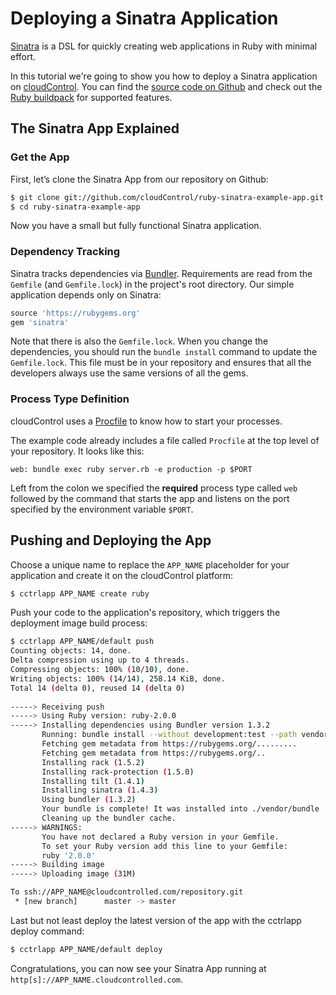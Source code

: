 # Deploying a Sinatra Application
[Sinatra][sinatra] is a DSL for quickly creating web applications in Ruby with minimal effort.

In this tutorial we're going to show you how to deploy a Sinatra application on
[cloudControl]. You can find the [source code on Github][example-app] and check out the [Ruby buildpack] for supported features.


## The Sinatra App Explained

### Get the App
First, let’s clone the Sinatra App from our repository on Github:
~~~bash
$ git clone git://github.com/cloudControl/ruby-sinatra-example-app.git
$ cd ruby-sinatra-example-app
~~~

Now you have a small but fully functional Sinatra application.

### Dependency Tracking
Sinatra tracks dependencies via [Bundler]. Requirements are read from the `Gemfile` (and `Gemfile.lock`) in the project's root directory. Our simple application depends only on Sinatra:
~~~ruby
source 'https://rubygems.org'
gem 'sinatra'
~~~

Note that there is also the `Gemfile.lock`. When you change the dependencies,
you should run the `bundle install` command to update the `Gemfile.lock`. This file must be in your repository and ensures that all the developers always
use the same versions of all the gems.

### Process Type Definition

cloudControl uses a [Procfile] to know how to start your processes.

The example code already includes a file called `Procfile` at the top level of your repository. It looks like this:
~~~
web: bundle exec ruby server.rb -e production -p $PORT
~~~

Left from the colon we specified the **required** process type called `web` followed by the command that starts the app and listens on the port specified by the environment variable `$PORT`.

## Pushing and Deploying the App
Choose a unique name to replace the `APP_NAME` placeholder for your application and create it on the cloudControl platform: 
~~~bash
$ cctrlapp APP_NAME create ruby
~~~

Push your code to the application's repository, which triggers the deployment image build process:
~~~bash
$ cctrlapp APP_NAME/default push
Counting objects: 14, done.
Delta compression using up to 4 threads.
Compressing objects: 100% (10/10), done.
Writing objects: 100% (14/14), 258.14 KiB, done.
Total 14 (delta 0), reused 14 (delta 0)
       
-----> Receiving push
-----> Using Ruby version: ruby-2.0.0
-----> Installing dependencies using Bundler version 1.3.2
       Running: bundle install --without development:test --path vendor/bundle --binstubs vendor/bundle/bin --deployment
       Fetching gem metadata from https://rubygems.org/.........
       Fetching gem metadata from https://rubygems.org/..
       Installing rack (1.5.2)
       Installing rack-protection (1.5.0)
       Installing tilt (1.4.1)
       Installing sinatra (1.4.3)
       Using bundler (1.3.2)
       Your bundle is complete! It was installed into ./vendor/bundle
       Cleaning up the bundler cache.
-----> WARNINGS:
       You have not declared a Ruby version in your Gemfile.
       To set your Ruby version add this line to your Gemfile:
       ruby '2.0.0'
-----> Building image
-----> Uploading image (31M)

To ssh://APP_NAME@cloudcontrolled.com/repository.git
 * [new branch]      master -> master
~~~

Last but not least deploy the latest version of the app with the cctrlapp deploy command:
~~~bash
$ cctrlapp APP_NAME/default deploy
~~~

Congratulations, you can now see your Sinatra App running at `http[s]://APP_NAME.cloudcontrolled.com`.


[sinatra]: http://www.sinatrarb.com/
[cloudControl]: http://www.cloudcontrol.com
[cloudControl-doc-user]: https://www.cloudcontrol.com/dev-center/Platform%20Documentation#user-accounts
[cloudControl-doc-cmdline]: https://www.cloudcontrol.com/dev-center/Platform%20Documentation#command-line-client-web-console-and-api
[ruby buildpack]: https://github.com/cloudControl/buildpack-ruby
[procfile]: https://www.cloudcontrol.com/dev-center/Platform%20Documentation#buildpacks-and-the-procfile
[git]: https://help.github.com/articles/set-up-git
[bundler]: http://gembundler.com/
[example-app]: https://github.com/cloudControl/ruby-sinatra-example-app
